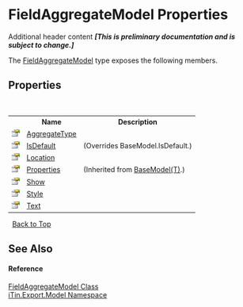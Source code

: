 # FieldAggregateModel Properties
Additional header content _**\[This is preliminary documentation and is subject to change.\]**_

The <a href="afa9b137-c521-7755-b96e-fedcd508a100">FieldAggregateModel</a> type exposes the following members.


## Properties
&nbsp;<table><tr><th></th><th>Name</th><th>Description</th></tr><tr><td>![Public property](media/pubproperty.gif "Public property")</td><td><a href="10a16230-5cec-6d72-a5f2-4ff4277dacd4">AggregateType</a></td><td /></tr><tr><td>![Public property](media/pubproperty.gif "Public property")</td><td><a href="3455a9f8-aead-1679-2591-c07527441d0b">IsDefault</a></td><td> (Overrides BaseModel.IsDefault.)</td></tr><tr><td>![Public property](media/pubproperty.gif "Public property")</td><td><a href="7eb96654-23f2-1faa-e80d-a7bedff3f54b">Location</a></td><td /></tr><tr><td>![Public property](media/pubproperty.gif "Public property")</td><td><a href="7e88785e-5670-4515-defa-d3f60ae16111">Properties</a></td><td> (Inherited from <a href="6632f561-4175-f1f2-939c-ac8b10159529">BaseModel(T)</a>.)</td></tr><tr><td>![Public property](media/pubproperty.gif "Public property")</td><td><a href="ea134f69-bd34-5f41-9f95-8610d89b8aad">Show</a></td><td /></tr><tr><td>![Public property](media/pubproperty.gif "Public property")</td><td><a href="6628865b-3657-724b-1a1e-9a5e3a7e0d92">Style</a></td><td /></tr><tr><td>![Public property](media/pubproperty.gif "Public property")</td><td><a href="6a465b0b-7cf9-70fe-4fbe-cf0504a4ec6e">Text</a></td><td /></tr></table>&nbsp;
<a href="#fieldaggregatemodel-properties">Back to Top</a>

## See Also


#### Reference
<a href="afa9b137-c521-7755-b96e-fedcd508a100">FieldAggregateModel Class</a><br /><a href="ef57ffcc-e95e-b212-5a46-9aa6f5a3511f">iTin.Export.Model Namespace</a><br />